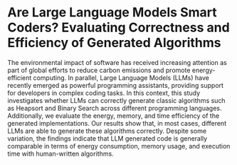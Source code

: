 # Are Large Language Models Smart Coders? Evaluating Correctness and Efficiency of Generated Algorithms

The environmental impact of software has received increasing attention as part of global efforts to reduce carbon emissions and promote energy-efficient computing. In parallel, Large Language Models (LLMs) have recently emerged as powerful programming assistants, providing support for developers in complex coding tasks. In this context, this study investigates whether LLMs can correctly generate classic algorithms such as Heapsort and Binary Search across different programming languages. Additionally, we evaluate the energy, memory, and time efficiency of the generated implementations. Our results show that, in most cases, different LLMs are able to generate these algorithms correctly. Despite some variation, the findings indicate that LLM generated code is generally comparable in terms of energy consumption, memory usage, and execution time with human-written algorithms.
